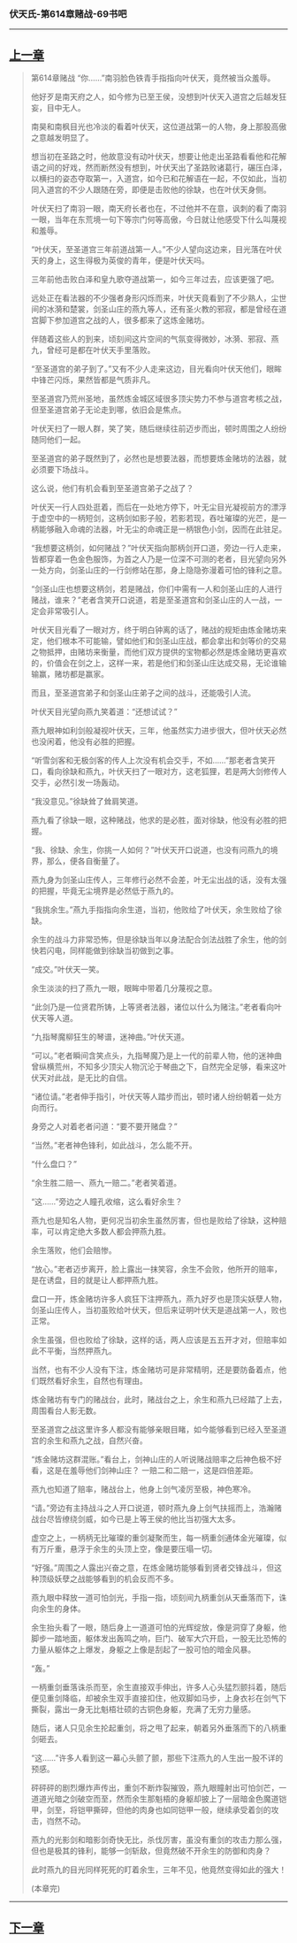 ### 伏天氏-第614章赌战-69书吧

--------
[上一章](./adfb6d6e850ecdb553d156818dc2f340.md)
--------


>
>
>
>第614章赌战
>“你……”南羽脸色铁青手指指向叶伏天，竟然被当众羞辱。
>
>他好歹是南天府之人，如今修为已至王侯，没想到叶伏天入道宫之后越发狂妄，目中无人。
>
>南昊和南枫目光也冷淡的看着叶伏天，这位道战第一的人物，身上那股高傲之意越发明显了。
>
>想当初在圣路之时，他故意没有动叶伏天，想要让他走出圣路看看他和花解语之间的好戏，然而断然没有想到，叶伏天出了圣路败诸葛行，碾压白泽，以横扫的姿态夺取第一，入道宫，如今已和花解语在一起，不仅如此，当初同入道宫的不少人跟随在旁，即便是击败他的徐缺，也在叶伏天身侧。
>
>叶伏天扫了南羽一眼，南天府长者也在，不过他并不在意，讽刺的看了南羽一眼，当年在东荒境一句下等宗门何等高傲，今日就让他感受下什么叫蔑视和羞辱。
>
>“叶伏天，至圣道宫三年前道战第一人。”不少人望向这边来，目光落在叶伏天的身上，这生得极为英俊的青年，便是叶伏天吗。
>
>三年前他击败白泽和皇九歌夺道战第一，如今三年过去，应该更强了吧。
>
>远处正在看法器的不少强者身形闪烁而来，叶伏天竟看到了不少熟人，尘世间的冰漪和楚裳，剑圣山庄的燕九等人，还有圣火教的邪寂，都是曾经在道宫脚下参加道宫之战的人，很多都来了这炼金赌坊。
>
>伴随着这些人的到来，顷刻间这片空间的气氛变得微妙，冰漪、邪寂、燕九，曾经可是都在叶伏天手里落败。
>
>“至圣道宫的弟子到了。”又有不少人走来这边，目光看向叶伏天他们，眼眸中锋芒闪烁，果然皆都是气质非凡。
>
>至圣道宫乃荒州圣地，虽然炼金城区域很多顶尖势力不参与道宫考核之战，但至圣道宫弟子无论走到哪，依旧会是焦点。
>
>叶伏天扫了一眼人群，笑了笑，随后继续往前迈步而出，顿时周围之人纷纷随同他们一起。
>
>至圣道宫的弟子既然到了，必然也是想要法器，而想要炼金赌坊的法器，就必须要下场战斗。
>
>这么说，他们有机会看到至圣道宫弟子之战了？
>
>叶伏天一行人四处逛着，而后在一处地方停下，叶无尘目光凝视前方的漂浮于虚空中的一柄短剑，这柄剑如影子般，若影若现，吞吐璀璨的光芒，是一柄能够融入命魂的法器，叶无尘的命魂正是一柄银色小剑，因而在此驻足。
>
>“我想要这柄剑，如何赌战？”叶伏天指向那柄剑开口道，旁边一行人走来，皆都穿着一色金色服饰，为首之人乃是一位深不可测的老者，目光望向另外一处方向，剑圣山庄的一行剑修站在那，身上隐隐弥漫着可怕的锋利之意。
>
>“剑圣山庄也想要这柄剑，若是赌战，你们中需有一人和剑圣山庄的人进行赌战，谁来？”老者含笑开口说道，若是至圣道宫和剑圣山庄的人一战，一定会非常吸引人。
>
>叶伏天目光看了一眼对方，终于明白钟离的话了，赌战的规矩由炼金赌坊来定，他们根本不可能输，譬如他们和剑圣山庄战，都会拿出和剑等价的交易之物抵押，由赌坊来衡量，而他们双方提供的宝物都必然是炼金赌坊更喜欢的，价值会在剑之上，这样一来，若是他们和剑圣山庄达成交易，无论谁输输赢，赌坊都是赢家。
>
>而且，至圣道宫弟子和剑圣山庄弟子之间的战斗，还能吸引人流。
>
>叶伏天目光望向燕九笑着道：“还想试试？”
>
>燕九眼神如利剑般凝视叶伏天，三年，他虽然实力进步很大，但叶伏天必然也没闲着，他没有必胜的把握。
>
>“听雪剑客和无极剑客的传人上次没有机会交手，不如……”那老者含笑开口，看向徐缺和燕九，叶伏天扫了一眼对方，这老狐狸，若是两大剑修传人交手，必然引发一场轰动。
>
>“我没意见。”徐缺耸了耸肩笑道。
>
>燕九看了徐缺一眼，这种赌战，他求的是必胜，面对徐缺，他没有必胜的把握。
>
>“我、徐缺、余生，你挑一人如何？”叶伏天开口说道，也没有问燕九的境界，那么，便各自衡量了。
>
>燕九身为剑圣山庄传人，三年修行必然不会差，叶无尘出战的话，没有太强的把握，毕竟无尘境界是必然低于燕九的。
>
>“我挑余生。”燕九手指指向余生道，当初，他败给了叶伏天，余生败给了徐缺。
>
>余生的战斗力非常恐怖，但是徐缺当年以身法配合剑法战胜了余生，他的剑快若闪电，同样能做到徐缺当初做到之事。
>
>“成交。”叶伏天一笑。
>
>余生淡淡的扫了燕九一眼，眼眸中带着几分蔑视之意。
>
>“此剑乃是一位贤君所铸，上等贤者法器，诸位以什么为赌注。”老者看向叶伏天等人道。
>
>“九指琴魔柳狂生的琴谱，迷神曲。”叶伏天道。
>
>“可以。”老者瞬间含笑点头，九指琴魔乃是上一代的前辈人物，他的迷神曲曾纵横荒州，不知多少顶尖人物沉沦于琴曲之下，自然完全足够，看来这叶伏天对此战，是无比的自信。
>
>“诸位请。”老者伸手指引，叶伏天等人踏步而出，顿时诸人纷纷朝着一处方向而行。
>
>身旁之人对着老者问道：“要不要开赌盘？”
>
>“当然。”老者神色锋利，如此战斗，怎么能不开。
>
>“什么盘口？”
>
>“余生胜二赔一、燕九一赔二。”老者笑着道。
>
>“这……”旁边之人瞳孔收缩，这么看好余生？
>
>燕九也是知名人物，更何况当初余生虽然厉害，但也是败给了徐缺，这种赔率，可以肯定绝大多数人都会押燕九胜。
>
>余生落败，他们会赔惨。
>
>“放心。”老者迈步离开，脸上露出一抹笑容，余生不会败，他所开的赔率，是在诱盘，目的就是让人都押燕九胜。
>
>盘口一开，炼金赌坊许多人疯狂下注押燕九，燕九好歹也是顶尖妖孽人物，剑圣山庄传人，当初虽败给叶伏天，但后来证明叶伏天是道战第一人，败也正常。
>
>余生虽强，但也败给了徐缺，这样的话，两人应该是五五开才对，但赔率如此不平衡，当然押燕九。
>
>当然，也有不少人没有下注，炼金赌坊可是非常精明，还是要防备着点，他们既然看好余生，自然也有理由。
>
>炼金赌坊有专门的赌战台，此时，赌战台之上，余生和燕九已经踏了上去，周围看台人影无数。
>
>至圣道宫之战这里许多人都没有能够亲眼目睹，如今能够看到已经入至圣道宫的余生和燕九之战，自然兴奋。
>
>“炼金赌坊这群混账。”看台上，剑神山庄的人听说赌战赔率之后神色极不好看，这是在羞辱他们剑神山庄？
>一赔二和二赔一，这是四倍差距。
>
>燕九也知道了赔率，赌战台上，他身上剑气凌厉至极，神色寒冷。
>
>“请。”旁边有主持战斗之人开口说道，顿时燕九身上剑气扶摇而上，浩瀚赌战台尽皆缭绕剑威，如今已是上等王侯的他比当初强大太多。
>
>虚空之上，一柄柄无比璀璨的重剑凝聚而生，每一柄重剑通体金光璀璨，似有万斤重，悬浮于余生的头顶上空，像是要压塌一切。
>
>“好强。”周围之人露出兴奋之意，在炼金赌坊能够看到贤者交锋战斗，但这种顶级妖孽之战能够看到的机会反而不多。
>
>燕九眼中释放一道可怕剑光，手指一指，顷刻间九柄重剑从天垂落而下，诛向余生的身体。
>
>余生抬头看了一眼，随后身上一道道可怕的光辉绽放，像是洞穿了身躯，他脚步一踏地面，躯体发出轰鸣之响，巨门、破军大穴开启，一股无比恐怖的力量从躯体之上爆发，身躯之上像是刮起了一股可怕的暗金风暴。
>
>“轰。”
>
>一柄重剑垂落诛杀而至，余生直接双手伸出，许多人心头猛烈颤抖着，随后便见重剑降临，却被余生双手直接扣住，他双脚如马步，上身衣衫在剑气下撕裂，露出一身无比魁梧壮硕的古铜色身躯，充满了无穷力量感。
>
>随后，诸人只见余生抡起重剑，将之甩了起来，朝着另外垂落而下的八柄重剑砸去。
>
>“这……”许多人看到这一幕心头颤了颤，那些下注燕九的人生出一股不详的预感。
>
>砰砰砰的剧烈爆炸声传出，重剑不断炸裂摧毁，燕九眼瞳射出可怕剑芒，一道道光暗之剑破空而至，然而余生那魁梧的身躯却披上了一层暗金色魔道铠甲，剑至，将铠甲撕碎，但他的肉身也如同铠甲一般，继续承受着剑的攻击，岿然不动。
>
>燕九的光影剑和暗影剑奇快无比，杀伐厉害，虽没有重剑的攻击力那么强，但也是极其的锋利，能够一剑斩敌，但竟然破不开余生的防御和肉身？
>
>此时燕九的目光同样死死的盯着余生，三年不见，他竟然变得如此的强大！
>
>(本章完)
>
>

--------
[下一章](./e0291425794815eb41e224df1a1cfd3e.md)
--------
